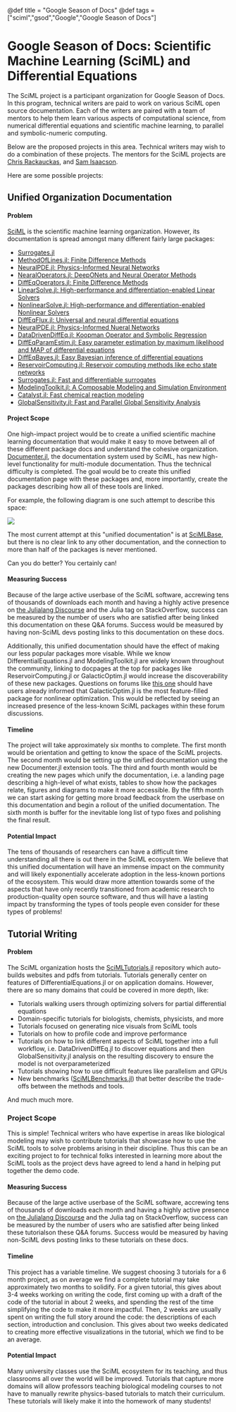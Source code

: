 @def title = "Google Season of Docs"
@def tags = ["sciml","gsod","Google","Google Season of Docs"]

# Google Season of Docs: Scientific Machine Learning (SciML) and Differential Equations

The SciML project is a participant organization for Google Season of Docs. In this program, 
technical writers are paid to work on various SciML open source documentation. Each of the 
writers are paired with a team of mentors to help them learn various aspects of computational 
science, from numerical differential equations and scientific machine learning, to parallel 
and symbolic-numeric computing.

Below are the proposed projects in this area. Technical 
writers may wish to do a combination of these projects. The mentors for the SciML 
projects are [Chris Rackauckas](https://github.com/ChrisRackauckas), and 
[Sam Isaacson](https://github.com/isaacsas).

Here are some possible projects:

## Unified Organization Documentation

#### Problem

[SciML](https://sciml.ai/) is the scientific machine learning organization. However, 
its documentation is spread amongst many different fairly large packages:

- [Surrogates.jl](https://surrogates.sciml.ai/latest/)
- [MethodOfLines.jl: Finite Difference Methods](https://methodoflines.sciml.ai/dev/)
- [NeuralPDE.jl: Physics-Informed Neural Networks](https://neuralpde.sciml.ai/dev/)
- [NearalOperators.jl: DeepONets and Neural Operator Methods](https://neuraloperators.sciml.ai/dev/)
- [DiffEqOperators.jl: Finite Difference Methods](https://diffeqoperators.sciml.ai/dev/)
- [LinearSolve.jl: High-performance and differentiation-enabled Linear Solvers](https://linearsolve.sciml.ai/dev/)
- [NonlinearSolve.jl: High-performance and differentiation-enabled Nonlinear Solvers](https://nonlinearsolve.sciml.ai/dev/)
- [DiffEqFlux.jl: Universal and neural differential equations](https://diffeqflux.sciml.ai/dev/)
- [NeuralPDE.jl: Physics-Informed Nueral Networks](https://github.com/SciML/NeuralPDE.jl)
- [DataDrivenDiffEq.jl: Koopman Operator and Symbolic Regression](https://datadriven.sciml.ai/dev/)
- [DiffEqParamEstim.jl: Easy parameter estimation by maximum likelihood and MAP of differential equations](https://diffeqparamestim.sciml.ai/dev/)
- [DiffEqBayes.jl: Easy Bayesian inference of differential equations](https://diffeqbayes.sciml.ai/dev/)
- [ReservoirComputing.jl: Reservoir computing methods like echo state networks](http://reservoir.sciml.ai)
- [Surrogates.jl: Fast and differentiable surrogates](https://surrogates.sciml.ai/latest/)
- [ModelingToolkit.jl: A Composable Modeling and Simulation Environment](https://mtk.sciml.ai/dev/)
- [Catalyst.jl: Fast chemical reaction modeling](https://catalyst.sciml.ai/dev/)
- [GlobalSensitivity.jl: Fast and Parallel Global Sensitivity Analysis](https://gsa.sciml.ai/dev/)

#### Project Scope

One high-impact project would be to create a unified scientific machine learning documentation that would make 
it easy to move between all of these different package docs and understand the cohesive organization.
[Documenter.jl](https://github.com/JuliaDocs/Documenter.jl), the documentation system used by SciML,
has new high-level functionality for multi-module documentation. Thus the technical difficulty is completed. 
The goal would be to create this unified documentation page with these packages and, more importantly, create
the packages describing how all of these tools are linked.

For example, the following diagram is one such attempt to describe this space:

![](https://user-images.githubusercontent.com/1814174/126318252-1e4152df-e6e2-42a3-8669-f8608f81a095.png)

The most current attempt at this "unified documentation" is at [SciMLBase](https://scimlbase.sciml.ai/dev/),
but there is no clear link to any other documentation, and the connection to more than half of the packages
is never mentioned.

Can you do better? You certainly can!

#### Measuring Success

Because of the large active userbase of the SciML software, accrewing tens of thousands of downloads each month
and having a highly active presence on [the Julialang Discourse](https://discourse.julialang.org/) and
the Julia tag on StackOverflow, success can be measured by the number of users who are satisfied after being 
linked this documentation on these Q&A forums. Success would be measured by having non-SciML devs posting 
links to this documentation on these docs.

Additionally, this unified documentation should have the effect of making our less popular packages more visable.
While we know DifferentialEquations.jl and ModelingToolkit.jl are widely known throughout the community, linking
to docpages at the top for packages like ReservoirComputing.jl or GalacticOptim.jl would increase the discoverability
of these new packages. Questions on forums like 
[this one](https://discourse.julialang.org/t/survey-of-non-linear-optimization-modeling-layers-in-julia/78168)
should have users already informed that GalacticOptim.jl is the most feature-filled package for nonlinear optimization.
This would be reflected by seeing an increased presence of the less-known SciML packages within these forum discussions.

#### Timeline

The project will take approximately six months to complete. The first month would be orientation and getting to know
the space of the SciML projects. The second month would be setting up the unified documentation using the
new Documenter.jl extension tools. The third and fourth month would be creating the new pages which unify the documentation,
i.e. a landing page describing a high-level of what exists, tables to show how the packages relate, figures and diagrams
to make it more accessible. By the fifth month we can start asking for getting more broad feedback from the userbase on
this documentation and begin a rollout of the unified documentation. The sixth month is buffer for the inevitable long list
of typo fixes and polishing the final result.

#### Potential Impact

The tens of thousands of researchers can have a difficult time understanding all there is out there in the SciML ecosystem.
We believe that this unified documentation will have an immense impact on the community and will likely exponentially accelerate
adoption in the less-known portions of the ecosystem. This would draw more attention towards some of the aspects that have
only recently transitioned from academic research to production-quality open source software, and thus will have a lasting impact
by transforming the types of tools people even consider for these types of problems!

## Tutorial Writing

#### Problem

The SciML organization hosts the [SciMLTutorials.jl](https://github.com/SciML/SciMLTutorials.jl) repository which auto-builds 
websites and pdfs from tutorials. Tutorials generally center on features of DifferentialEquations.jl or on application domains.
However, there are so many domains that could be covered in more depth, like:

- Tutorials walking users through optimizing solvers for partial differential equations
- Domain-specific tutorials for biologists, chemists, physicists, and more
- Tutorials focused on generating nice visuals from SciML tools
- Tutorials on how to profile code and improve performance
- Tutorials on how to link different aspects of SciML together into a full workflow, i.e. DataDrivenDiffEq.jl to discover equations
  and then GlobalSensitivity.jl analysis on the resulting discovery to ensure the model is not overparameterized
- Tutorials showing how to use difficult features like parallelism and GPUs
- New benchmarks ([SciMLBenchmarks.jl](https://github.com/SciML/SciMLBenchmarks.jl)) that better describe the trade-offs between the
  methods and tools.

And much much more.

### Project Scope

This is simple! Technical writers who have expertise in areas like biological modeling may wish to contribute tutorials that 
showcase how to use the SciML tools to solve problems arising in their discipline. Thus this can be an exciting project to
for technical folks interested in learning more about the SciML tools as the project devs have agreed to lend a hand in helping
put together the demo code.

#### Measuring Success

Because of the large active userbase of the SciML software, accrewing tens of thousands of downloads each month
and having a highly active presence on [the Julialang Discourse](https://discourse.julialang.org/) and
the Julia tag on StackOverflow, success can be measured by the number of users who are satisfied after being 
linked these tutorialson these Q&A forums. Success would be measured by having non-SciML devs posting 
links to these tutorials on these docs.

#### Timeline

This project has a variable timeline. We suggest choosing 3 tutorials for a 6 month project, as on average we find
a complete tutorial may take approximately two months to solidify. For a given tutorial, this gives about 3-4 weeks
working on writing the code, first coming up with a draft of the code of the tutorial in about 2 weeks, and spending
the rest of the time simplifying the code to make it more impactful. Then, 2 weeks are usually spent on writing the
full story around the code: the descriptions of each section, introduction and conclusion. This gives about two weeks
dedicated to creating more effective visualizations in the tutorial, which we find to be an average.

#### Potential Impact

Many university classes use the SciML ecosystem for its teaching, and thus classrooms all over the world will be improved. 
Tutorials that capture more domains will allow professors teaching biological modeling courses to not have to manually 
rewrite physics-based tutorials to match their curriculum. These tutorials will likely make it into the homework of many
students!
